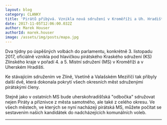 ```yaml
---
layout: blog
category: CLANKY
title: 'Pirátů přibývá. Vznikla nová sdružení v Kroměříži a Uh. Hradišti'
date: 2017-11-05T12:06:00.032Z
author: Marek Houser
authorId: marek.houser
image: /assets/img/posts/mapa.jpg
---
```

Dva týdny po úspěšných volbách do parlamentu, konkrétně 3. listopadu 2017, oficiálně vznikla pod hlavičkou pirátského Kraského sdružení (KS) Zlínského kraje v pořadí 4. a 5. Místní sdružení (MS) v Kroměříži a v Uherském Hradišti.

Ke stávajícím sdružením ve Zlíně, Vsetíně a Valašském Meziříčí tak přibyly další dvě, která dokonala pokrytí všech okresních měst sdruženými pirátskými členy.

Stejně jako v ostatních MS bude uherskohradišťská "odbočka" sdružovat nejen Piráty a příznivce z města samotného, ale také z celého okresu. Ve všech městech, ve kterých se nyní nacházejí pirátská MS, můžete počítat se sestavením našich kandidátek do nadcházejících komunálních voleb.

- - -
